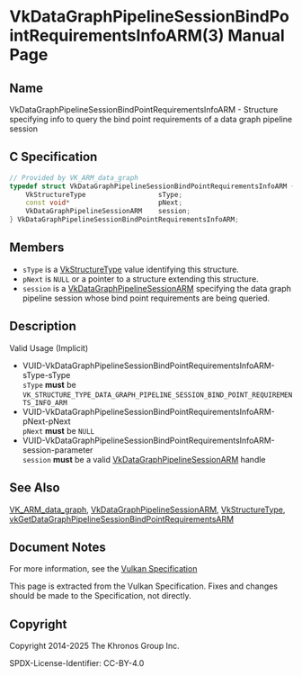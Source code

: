 # VkDataGraphPipelineSessionBindPointRequirementsInfoARM(3) Manual Page

## Name

VkDataGraphPipelineSessionBindPointRequirementsInfoARM - Structure specifying info to query the bind point requirements of a data graph pipeline session



## [](#_c_specification)C Specification

```c++
// Provided by VK_ARM_data_graph
typedef struct VkDataGraphPipelineSessionBindPointRequirementsInfoARM {
    VkStructureType                  sType;
    const void*                      pNext;
    VkDataGraphPipelineSessionARM    session;
} VkDataGraphPipelineSessionBindPointRequirementsInfoARM;
```

## [](#_members)Members

- `sType` is a [VkStructureType](https://registry.khronos.org/vulkan/specs/latest/man/html/VkStructureType.html) value identifying this structure.
- `pNext` is `NULL` or a pointer to a structure extending this structure.
- `session` is a [VkDataGraphPipelineSessionARM](https://registry.khronos.org/vulkan/specs/latest/man/html/VkDataGraphPipelineSessionARM.html) specifying the data graph pipeline session whose bind point requirements are being queried.

## [](#_description)Description

Valid Usage (Implicit)

- [](#VUID-VkDataGraphPipelineSessionBindPointRequirementsInfoARM-sType-sType)VUID-VkDataGraphPipelineSessionBindPointRequirementsInfoARM-sType-sType  
  `sType` **must** be `VK_STRUCTURE_TYPE_DATA_GRAPH_PIPELINE_SESSION_BIND_POINT_REQUIREMENTS_INFO_ARM`
- [](#VUID-VkDataGraphPipelineSessionBindPointRequirementsInfoARM-pNext-pNext)VUID-VkDataGraphPipelineSessionBindPointRequirementsInfoARM-pNext-pNext  
  `pNext` **must** be `NULL`
- [](#VUID-VkDataGraphPipelineSessionBindPointRequirementsInfoARM-session-parameter)VUID-VkDataGraphPipelineSessionBindPointRequirementsInfoARM-session-parameter  
  `session` **must** be a valid [VkDataGraphPipelineSessionARM](https://registry.khronos.org/vulkan/specs/latest/man/html/VkDataGraphPipelineSessionARM.html) handle

## [](#_see_also)See Also

[VK\_ARM\_data\_graph](https://registry.khronos.org/vulkan/specs/latest/man/html/VK_ARM_data_graph.html), [VkDataGraphPipelineSessionARM](https://registry.khronos.org/vulkan/specs/latest/man/html/VkDataGraphPipelineSessionARM.html), [VkStructureType](https://registry.khronos.org/vulkan/specs/latest/man/html/VkStructureType.html), [vkGetDataGraphPipelineSessionBindPointRequirementsARM](https://registry.khronos.org/vulkan/specs/latest/man/html/vkGetDataGraphPipelineSessionBindPointRequirementsARM.html)

## [](#_document_notes)Document Notes

For more information, see the [Vulkan Specification](https://registry.khronos.org/vulkan/specs/latest/html/vkspec.html#VkDataGraphPipelineSessionBindPointRequirementsInfoARM)

This page is extracted from the Vulkan Specification. Fixes and changes should be made to the Specification, not directly.

## [](#_copyright)Copyright

Copyright 2014-2025 The Khronos Group Inc.

SPDX-License-Identifier: CC-BY-4.0